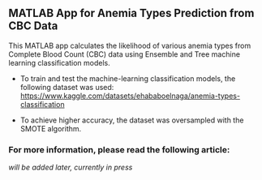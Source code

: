 ## MATLAB App for Anemia Types Prediction from CBC Data

This MATLAB app calculates the likelihood of various anemia types from Complete Blood Count (CBC) data using Ensemble and Tree machine learning classification models. 

- To train and test the machine-learning classification models, the following dataset was used: https://www.kaggle.com/datasets/ehababoelnaga/anemia-types-classification

- To achieve higher accuracy, the dataset was oversampled with the SMOTE algorithm.

### For more information, please read the following article:
*will be added later, currently in press*
